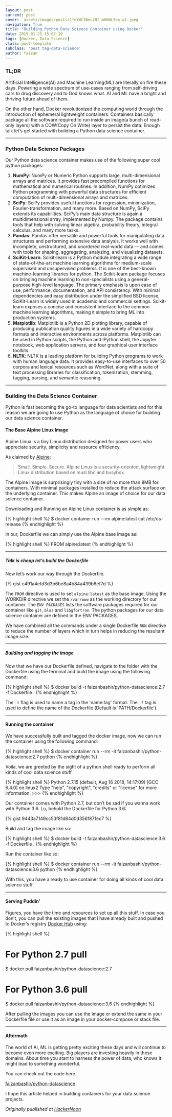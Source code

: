 ```yaml
---
layout: post
current: post
cover:  assets/images/posts/1*oYWC2Wnc4Nf_mH0WL3ep_w1.jpeg
navigation: True
title: "Building Python Data Science Container using Docker"
date: 2019-01-25 15:07:19
tags: [Docker, Data Science]
class: post-template
subclass: 'post tag-data-science'
author: faizan
---
```

### TL;DR
Artificial Intelligence(AI) and Machine Learning(ML) are literally on fire these days. Powering a wide spectrum of use-cases ranging from self-driving cars to drug discovery and to God knows what. AI and ML have a bright and thriving future ahead of them.

On the other hand, Docker revolutionized the computing world through the introduction of ephemeral lightweight containers. Containers basically package all the software required to run inside an image(a bunch of read-only layers) with a COW(Copy On Write) layer to persist the data.
Enough talk let’s get started with building a Python data science container.

***

### Python Data Science Packages
Our Python data science container makes use of the following super cool python packages:

1. **NumPy**: NumPy or Numeric Python supports large, multi-dimensional arrays and matrices. It provides fast precompiled functions for mathematical and numerical routines. In addition, NumPy optimizes Python programming with powerful data structures for efficient computation of multi-dimensional arrays and matrices.
2. **SciPy**: SciPy provides useful functions for regression, minimization, Fourier-transformation, and many more. Based on NumPy, SciPy extends its capabilities. SciPy’s main data structure is again a multidimensional array, implemented by Numpy. The package contains tools that help with solving linear algebra, probability theory, integral calculus, and many more tasks.
3. **Pandas**: Pandas offer versatile and powerful tools for manipulating data structures and performing extensive data analysis. It works well with incomplete, unstructured, and unordered real-world data — and comes with tools for shaping, aggregating, analyzing, and visualizing datasets.
4. **SciKit-Learn**: Scikit-learn is a Python module integrating a wide range of state-of-the-art machine learning algorithms for medium-scale supervised and unsupervised problems. It is one of the best-known machine-learning libraries for python. The Scikit-learn package focuses on bringing machine learning to non-specialists using a general-purpose high-level language. The primary emphasis is upon ease of use, performance, documentation, and API consistency. With minimal dependencies and easy distribution under the simplified BSD license, SciKit-Learn is widely used in academic and commercial settings. Scikit-learn exposes a concise and consistent interface to the common machine learning algorithms, making it simple to bring ML into production systems.
5. **Matplotlib**: Matplotlib is a Python 2D plotting library, capable of producing publication quality figures in a wide variety of hardcopy formats and interactive environments across platforms. Matplotlib can be used in Python scripts, the Python and IPython shell, the Jupyter notebook, web application servers, and four graphical user interface toolkits.
6. **NLTK**: NLTK is a leading platform for building Python programs to work with human language data. It provides easy-to-use interfaces to over 50 corpora and lexical resources such as WordNet, along with a suite of text processing libraries for classification, tokenization, stemming, tagging, parsing, and semantic reasoning.

***

### Building the Data Science Container
Python is fast becoming the go-to language for data scientists and for this reason we are going to use Python as the language of choice for building our data science container.

#### The Base Alpine Linux Image
Alpine Linux is a tiny Linux distribution designed for power users who appreciate security, simplicity and resource efficiency.

As claimed by [Alpine](https://alpinelinux.org/):

> Small. Simple. Secure. Alpine Linux is a security-oriented, lightweight Linux distribution based on musl libc and busybox.

The Alpine image is surprisingly tiny with a size of no more than 8MB for containers. With minimal packages installed to reduce the attack surface on the underlying container. This makes Alpine an image of choice for our data science container.

Downloading and Running an Alpine Linux container is as simple as:

{% highlight shell %}
$ docker container run --rm alpine:latest cat /etc/os-release
{% endhighlight %}

In our, Dockerfile we can simply use the Alpine base image as:

{% highlight shell %}
FROM alpine:latest
{% endhighlight %}

***

##### Talk is cheap let’s build the Dockerfile
Now let’s work our way through the Dockerfile.

{% gist c491a4efd3d3b6be8a4b84a439b6ef7d %}


The `FROM` directive is used to set `alpine:latest` as the base image. Using the WORKDIR directive we set the `/var/www` as the working directory for our container. The `ENV PACKAGES` lists the software packages required for our container like `git`, `blas` and `libgfortran`. The python packages for our data science container are defined in the ENV PACKAGES.

We have combined all the commands under a single Dockerfile `RUN` directive to reduce the number of layers which in turn helps in reducing the resultant image size.

***

##### Building and tagging the image
Now that we have our Dockerfile defined, navigate to the folder with the Dockerfile using the terminal and build the image using the following command:

{% highlight shell %}
$ docker build -t faizanbashir/python-datascience:2.7 -f Dockerfile .
{% endhighlight %}

The `-t` flag is used to name a tag in the 'name:tag' format. The `-f` tag is used to define the name of the Dockerfile (Default is 'PATH/Dockerfile').

***

#### Running the container
We have successfully built and tagged the docker image, now we can run the container using the following command:

{% highlight shell %}
$ docker container run --rm -it faizanbashir/python-datascience:2.7 python
{% endhighlight %}

Voila, we are greeted by the sight of a python shell ready to perform all kinds of cool data science stuff.

{% highlight shell %}
Python 2.7.15 (default, Aug 16 2018, 14:17:09) [GCC 6.4.0] on linux2 Type "help", "copyright", "credits" or "license" for more information. >>>
{% endhighlight %}

Our container comes with Python 2.7, but don’t be sad if you wanna work with Python 3.6. Lo, behold the Dockerfile for Python 3.6:

{% gist 9443a7149cc53f81d84d0d356f871ec7 %}

Build and tag the image like so:

{% highlight shell %}
$ docker build -t faizanbashir/python-datascience:3.6 -f Dockerfile .
{% endhighlight %}

Run the container like so:

{% highlight shell %}
$ docker container run --rm -it faizanbashir/python-datascience:3.6 python
{% endhighlight %}

With this, you have a ready to use container for doing all kinds of cool data science stuff.

***

#### Serving Puddin’
Figures, you have the time and resources to set up all this stuff. In case you don’t, you can pull the existing images that I have already built and pushed to Docker’s registry [Docker Hub](https://hub.docker.com/) using:

{% highlight shell %}
# For Python 2.7 pull
$ docker pull faizanbashir/python-datascience:2.7
# For Python 3.6 pull
$ docker pull faizanbashir/python-datascience:3.6
{% endhighlight %}

After pulling the images you can use the image or extend the same in your Dockerfile file or use it as an image in your docker-compose or stack file.

***

#### Aftermath
The world of AI, ML is getting pretty exciting these days and will continue to become even more exciting. Big players are investing heavily in these domains. About time you start to harness the power of data, who knows it might lead to something wonderful.

You can check out the code here.

[faizanbashir/python-datascience](https://github.com/faizanbashir/python-datascience)

I hope this article helped in building containers for your data science projects.

*Originally published at [HackerNoon](https://hackernoon.com/building-python-data-science-container-using-docker-c8e346295669)*